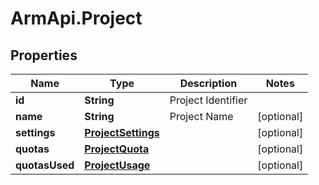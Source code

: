 # ArmApi.Project

## Properties

Name | Type | Description | Notes
------------ | ------------- | ------------- | -------------
**id** | **String** | Project Identifier | 
**name** | **String** | Project Name | [optional] 
**settings** | [**ProjectSettings**](ProjectSettings.md) |  | [optional] 
**quotas** | [**ProjectQuota**](ProjectQuota.md) |  | [optional] 
**quotasUsed** | [**ProjectUsage**](ProjectUsage.md) |  | [optional] 


